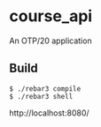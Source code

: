 course_api
=====

An OTP/20 application

Build
-----

    $ ./rebar3 compile
    $ ./rebar3 shell
    
http://localhost:8080/
